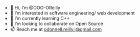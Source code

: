 - 👋 Hi, I’m @OOO-OReilly
- 👀 I’m interested in software engineering/ web development
- 🌱 I’m currently learning C++
- 💞️ I’m looking to collaborate on Open Source
- 📫 Reach me at odonnell.reilly.j@gmail.com

<!---
OOO-OReilly/OOO-OReilly is a ✨ special ✨ repository because its `README.md` (this file) appears on your GitHub profile.
You can click the Preview link to take a look at your changes.
--->

